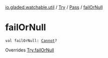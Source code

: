 [io.gladed.watchable.util](../../index.md) / [Try](../index.md) / [Pass](index.md) / [failOrNull](./fail-or-null.md)

# failOrNull

`val failOrNull: `[`Cannot`](../../-cannot/index.md)`?`

Overrides [Try.failOrNull](../fail-or-null.md)

